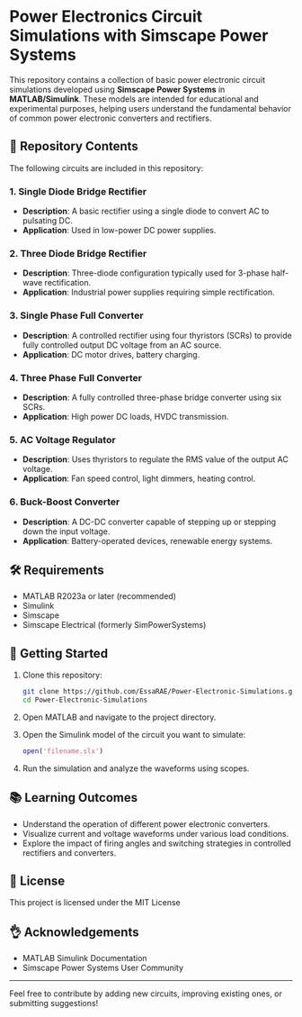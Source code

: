 # Power Electronics Circuit Simulations with Simscape Power Systems

This repository contains a collection of basic power electronic circuit simulations developed using **Simscape Power Systems** in **MATLAB/Simulink**. These models are intended for educational and experimental purposes, helping users understand the fundamental behavior of common power electronic converters and rectifiers.

## 📂 Repository Contents

The following circuits are included in this repository:

### 1. Single Diode Bridge Rectifier

* **Description**: A basic rectifier using a single diode to convert AC to pulsating DC.
* **Application**: Used in low-power DC power supplies.

### 2. Three Diode Bridge Rectifier

* **Description**: Three-diode configuration typically used for 3-phase half-wave rectification.
* **Application**: Industrial power supplies requiring simple rectification.

### 3. Single Phase Full Converter

* **Description**: A controlled rectifier using four thyristors (SCRs) to provide fully controlled output DC voltage from an AC source.
* **Application**: DC motor drives, battery charging.

### 4. Three Phase Full Converter

* **Description**: A fully controlled three-phase bridge converter using six SCRs.
* **Application**: High power DC loads, HVDC transmission.

### 5. AC Voltage Regulator

* **Description**: Uses thyristors to regulate the RMS value of the output AC voltage.
* **Application**: Fan speed control, light dimmers, heating control.

### 6. Buck-Boost Converter

* **Description**: A DC-DC converter capable of stepping up or stepping down the input voltage.
* **Application**: Battery-operated devices, renewable energy systems.

## 🛠 Requirements

* MATLAB R2023a or later (recommended)
* Simulink
* Simscape
* Simscape Electrical (formerly SimPowerSystems)

## 🚀 Getting Started

1. Clone this repository:

   ```bash
   git clone https://github.com/EssaRAE/Power-Electronic-Simulations.git
   cd Power-Electronic-Simulations
   ```

2. Open MATLAB and navigate to the project directory.

3. Open the Simulink model of the circuit you want to simulate:

   ```matlab
   open('filename.slx')
   ```

4. Run the simulation and analyze the waveforms using scopes.

## 📚 Learning Outcomes

* Understand the operation of different power electronic converters.
* Visualize current and voltage waveforms under various load conditions.
* Explore the impact of firing angles and switching strategies in controlled rectifiers and converters.

## 📄 License

This project is licensed under the MIT License
## 👌 Acknowledgements

* MATLAB Simulink Documentation
* Simscape Power Systems User Community

---

Feel free to contribute by adding new circuits, improving existing ones, or submitting suggestions!
